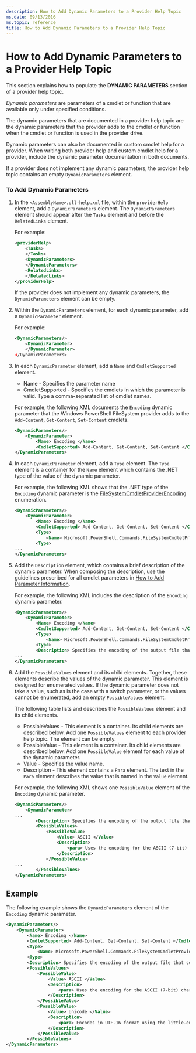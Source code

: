 ```yaml
---
description: How to Add Dynamic Parameters to a Provider Help Topic
ms.date: 09/13/2016
ms.topic: reference
title: How to Add Dynamic Parameters to a Provider Help Topic
---
```

# How to Add Dynamic Parameters to a Provider Help Topic

This section explains how to populate the **DYNAMIC PARAMETERS** section of a provider help topic.

*Dynamic parameters* are parameters of a cmdlet or function that are available only under specified
conditions.

The dynamic parameters that are documented in a provider help topic are the dynamic parameters that
the provider adds to the cmdlet or function when the cmdlet or function is used in the provider
drive.

Dynamic parameters can also be documented in custom cmdlet help for a provider. When writing both
provider help and custom cmdlet help for a provider, include the dynamic parameter documentation in
both documents.

If a provider does not implement any dynamic parameters, the provider help topic contains an empty
`DynamicParameters` element.

### To Add Dynamic Parameters

1. In the `<AssemblyName>.dll-help.xml` file, within the `providerHelp` element, add a
   `DynamicParameters` element. The `DynamicParameters` element should appear after the `Tasks`
   element and before the `RelatedLinks` element.

   For example:

    ```xml
    <providerHelp>
        <Tasks>
        </Tasks>
        <DynamicParameters>
        </DynamicParameters>
        <RelatedLinks>
        </RelatedLinks>
    </providerHelp>
    ```

   If the provider does not implement any dynamic parameters, the `DynamicParameters` element can be
   empty.

1. Within the `DynamicParameters` element, for each dynamic parameter, add a `DynamicParameter`
   element.

   For example:

    ```xml
    <DynamicParameters/>
        <DynamicParameter>
        </DynamicParameter>
    </DynamicParameters>
    ```

1. In each `DynamicParameter` element, add a `Name` and `CmdletSupported` element.

   - Name - Specifies the parameter name
   - CmdletSupported - Specifies the cmdlets in which the parameter is valid. Type a comma-separated
     list of cmdlet names.

   For example, the following XML documents the `Encoding` dynamic parameter that the Windows
   PowerShell FileSystem provider adds to the `Add-Content`, `Get-Content`, `Set-Content` cmdlets.

    ```xml
    <DynamicParameters/>
        <DynamicParameter>
            <Name> Encoding </Name>
            <CmdletSupported> Add-Content, Get-Content, Set-Content </CmdletSupported>
    </DynamicParameters>

    ```

1. In each `DynamicParameter` element, add a `Type` element. The `Type` element is a container for
   the `Name` element which contains the .NET type of the value of the dynamic parameter.

   For example, the following XML shows that the .NET type of the `Encoding` dynamic parameter is
   the [FileSystemCmdletProviderEncoding](/dotnet/api/microsoft.powershell.commands.filesystemcmdletproviderencoding)
   enumeration.

    ```xml
    <DynamicParameters/>
        <DynamicParameter>
            <Name> Encoding </Name>
            <CmdletSupported> Add-Content, Get-Content, Set-Content </CmdletSupported>
            <Type>
                <Name> Microsoft.PowerShell.Commands.FileSystemCmdletProviderEncoding </Name>
            <Type>
    ...
    </DynamicParameters>
    ```

1. Add the `Description` element, which contains a brief description of the dynamic parameter. When
   composing the description, use the guidelines prescribed for all cmdlet parameters in
   [How to Add Parameter Information](./how-to-add-parameter-information.md).

   For example, the following XML includes the description of the `Encoding` dynamic parameter.

    ```xml
    <DynamicParameters/>
        <DynamicParameter>
            <Name> Encoding </Name>
            <CmdletSupported> Add-Content, Get-Content, Set-Content </CmdletSupported>
            <Type>
                <Name> Microsoft.PowerShell.Commands.FileSystemCmdletProviderEncoding </Name>
            <Type>
            <Description> Specifies the encoding of the output file that contains the content. </Description>
    ...
    </DynamicParameters>
    ```

1. Add the `PossibleValues` element and its child elements. Together, these elements describe the
   values of the dynamic parameter. This element is designed for enumerated values. If the dynamic
   parameter does not take a value, such as is the case with a switch parameter, or the values
   cannot be enumerated, add an empty `PossibleValues` element.

   The following table lists and describes the `PossibleValues` element and its child elements.

   - PossibleValues - This element is a container. Its child elements are described below. Add one
     `PossibleValues` element to each provider help topic. The element can be empty.
   - PossibleValue - This element is a container. Its child elements are described below. Add one
     `PossibleValue` element for each value of the dynamic parameter.
   - Value - Specifies the value name.
   - Description - This element contains a `Para` element. The text in the `Para` element describes
     the value that is named in the `Value` element.

   For example, the following XML shows one `PossibleValue` element of the `Encoding` dynamic
   parameter.

    ```xml
    <DynamicParameters/>
        <DynamicParameter>
    ...
            <Description> Specifies the encoding of the output file that contains the content. </Description>
            <PossibleValues>
                <PossibleValue>
                    <Value> ASCII </Value>
                    <Description>
                        <para> Uses the encoding for the ASCII (7-bit) character set. </para>
                    </Description>
                </PossibleValue>
    ...
            </PossibleValues>
    </DynamicParameters>
    ```

## Example

The following example shows the `DynamicParameters` element of the `Encoding` dynamic parameter.

```xml
<DynamicParameters/>
    <DynamicParameter>
        <Name> Encoding </Name>
        <CmdletSupported> Add-Content, Get-Content, Set-Content </CmdletSupported>
        <Type>
            <Name> Microsoft.PowerShell.Commands.FileSystemCmdletProviderEncoding </Name>
        <Type>
        <Description> Specifies the encoding of the output file that contains the content. </Description>
        <PossibleValues>
            <PossibleValue>
                <Value> ASCII </Value>
                <Description>
                    <para> Uses the encoding for the ASCII (7-bit) character set. </para>
                </Description>
            </PossibleValue>
            <PossibleValue>
                <Value> Unicode </Value>
                <Description>
                    <para> Encodes in UTF-16 format using the little-endian byte order. </para>
                </Description>
            </PossibleValue>
        </PossibleValues>
</DynamicParameters>
```

